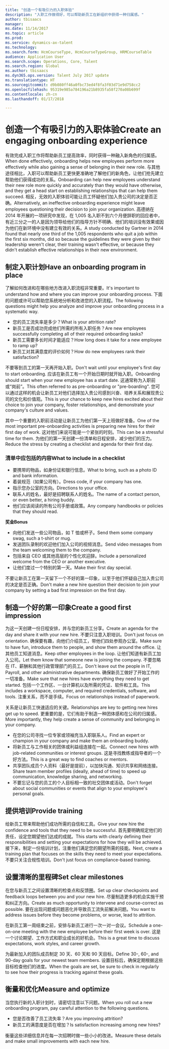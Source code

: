 ```yaml
---
title: "创造一个有吸引力的入职体验"
description: "入职工作做得好，可以帮助新员工在新组织中获得一种归属感。"
author: tbisaacs
manager: 
ms.date: 11/14/2017
ms.topic: article
ms.prod: 
ms.service: dynamics-ax-talent
ms.technology: 
ms.search.form: HcmCourseType, HcmCourseTypeGroup, HRMCourseTable
audience: Application User
ms.search.scope: Operations, Core, Talent
ms.search.region: Global
ms.author: tbisaacs
ms.dyn365.ops.version: Talent July 2017 update
ms.translationtype: HT
ms.sourcegitcommit: d9b080ff46a0fbc73ed4f8fa3f03d71e9d758cc2
ms.openlocfilehash: 95319e985a784196a21b8935fa58f270a08b699f
ms.contentlocale: zh-cn
ms.lasthandoff: 01/17/2018

---
```


# <a name="create-an-engaging-onboarding-experience"></a><span data-ttu-id="31926-103">创造一个有吸引力的入职体验</span><span class="sxs-lookup"><span data-stu-id="31926-103">Create an engaging onboarding experience</span></span>

<span data-ttu-id="31926-104">有效完成入职工作将帮助新员工提高效率，同时获得一种融入新角色的归属感。</span><span class="sxs-lookup"><span data-stu-id="31926-104">When done effectively, onboarding helps new employees perform more effectively while also gaining a sense of belonging in their new role.</span></span> <span data-ttu-id="31926-105">与其他途径相比，入职可以帮助新员工更快更准确地了解他们的新角色，让他们抢先建立帮助他们获得成功的关系。</span><span class="sxs-lookup"><span data-stu-id="31926-105">Onboarding can help new employees understand their new role more quickly and accurately than they would have otherwise, and they get a head start on establishing relationships that can help them succeed.</span></span> <span data-ttu-id="31926-106">相反，无效的入职体验可能让员工怀疑他们加入贵公司的决定是否正确。</span><span class="sxs-lookup"><span data-stu-id="31926-106">Alternatively, an ineffective onboarding experience might leave employees questioning their decision to join your organization.</span></span> <span data-ttu-id="31926-107">高德纳在 2014 年开展的一项研究中发现，在 1,005 名入职不到六个月便辞职的回应者中，有近三分之一的人是因为领导给他们的指导方针不明确、他们的培训没有效果或因为他们在新环境中没有建立有效的关系。</span><span class="sxs-lookup"><span data-stu-id="31926-107">A study conducted by Gartner in 2014 found that nearly one third of the 1,005 respondents who quit a job within the first six months, did so because the guidelines they were given by their leadership weren't clear, their training wasn't effective, or because they didn't establish effective relationships in their new environment.</span></span>

## <a name="have-an-onboarding-program-in-place"></a><span data-ttu-id="31926-108">制定入职计划</span><span class="sxs-lookup"><span data-stu-id="31926-108">Have an onboarding program in place</span></span>
<span data-ttu-id="31926-109">了解如何改进和在哪些地方改进入职流程非常重要。</span><span class="sxs-lookup"><span data-stu-id="31926-109">It's important to understand how and where you can improve your onboarding process.</span></span> <span data-ttu-id="31926-110">下面的问题或许可以帮助您系统地分析和改进您的入职流程。</span><span class="sxs-lookup"><span data-stu-id="31926-110">The following questions might help you analyze and improve your onboarding process in a systematic way.</span></span>

- <span data-ttu-id="31926-111">您的员工流失率是多少？</span><span class="sxs-lookup"><span data-stu-id="31926-111">What is your attrition rate?</span></span>
- <span data-ttu-id="31926-112">新员工是否成功完成他们所需的所有入职任务？</span><span class="sxs-lookup"><span data-stu-id="31926-112">Are new employees successfully completing all of their required onboarding tasks?</span></span>
- <span data-ttu-id="31926-113">新员工需要多长时间才能适应？</span><span class="sxs-lookup"><span data-stu-id="31926-113">How long does it take for a new employee to ramp up?</span></span>
- <span data-ttu-id="31926-114">新员工对其满意度的评价如何？</span><span class="sxs-lookup"><span data-stu-id="31926-114">How do new employees rank their satisfaction?</span></span>

<span data-ttu-id="31926-115">不要等到员工的第一天再开始入职。</span><span class="sxs-lookup"><span data-stu-id="31926-115">Don't wait until your employee's first day to start onboarding.</span></span> <span data-ttu-id="31926-116">应该在新员工有一个开始日期时就开始入职。</span><span class="sxs-lookup"><span data-stu-id="31926-116">Onboarding should start when your new employee has a start date.</span></span> <span data-ttu-id="31926-117">这通常称为入职前或“岗前”。</span><span class="sxs-lookup"><span data-stu-id="31926-117">This often referred to as pre-onboarding or "pre-boarding".</span></span> <span data-ttu-id="31926-118">您可以通过这样的机会让新员工对他们选择加入贵公司感到兴奋、培养关系和展现贵公司的文化和价值观。</span><span class="sxs-lookup"><span data-stu-id="31926-118">This is your chance to keep new hires excited about their choice to join your company, foster relationships, and demonstrate your company's culture and values.</span></span>

<span data-ttu-id="31926-119">其中一个重要的入职前活动是让新员工为他们第一天上班做好准备。</span><span class="sxs-lookup"><span data-stu-id="31926-119">One of the most important pre-onboarding activities is preparing new hires for their first day of work.</span></span> <span data-ttu-id="31926-120">这对他们来说可能是一个紧张的时刻。</span><span class="sxs-lookup"><span data-stu-id="31926-120">This can be a stressful time for them.</span></span> <span data-ttu-id="31926-121">为他们的第一天创建一份清单和日程安排，减少他们的压力。</span><span class="sxs-lookup"><span data-stu-id="31926-121">Reduce the stress by creating a checklist and agenda for their first day.</span></span>

### <a name="what-to-include-in-a-checklist"></a><span data-ttu-id="31926-122">清单中应包括的内容</span><span class="sxs-lookup"><span data-stu-id="31926-122">What to include in a checklist</span></span>

- <span data-ttu-id="31926-123">要携带的物品，如身份证和银行信息。</span><span class="sxs-lookup"><span data-stu-id="31926-123">What to bring, such as a photo ID and bank information.</span></span>
- <span data-ttu-id="31926-124">着装规范（如果公司有）。</span><span class="sxs-lookup"><span data-stu-id="31926-124">Dress code, if your company has one.</span></span>
- <span data-ttu-id="31926-125">指示您办公室的方向。</span><span class="sxs-lookup"><span data-stu-id="31926-125">Directions to your office.</span></span>
- <span data-ttu-id="31926-126">联系人的姓名，最好是招聘联系人的姓名。</span><span class="sxs-lookup"><span data-stu-id="31926-126">The name of a contact person, or even better, a hiring buddy.</span></span>
- <span data-ttu-id="31926-127">他们应该阅读的所有公司手册或政策。</span><span class="sxs-lookup"><span data-stu-id="31926-127">Any company handbooks or policies that they should read.</span></span>

<span data-ttu-id="31926-128">**奖金**</span><span class="sxs-lookup"><span data-stu-id="31926-128">**Bonus**</span></span>

- <span data-ttu-id="31926-129">向他们发送一些公司物品，如 T 恤或杯子。</span><span class="sxs-lookup"><span data-stu-id="31926-129">Send them some company swag, such a t-shirt or mug.</span></span>
- <span data-ttu-id="31926-130">发送团队录制的欢迎他们加入公司的视频消息。</span><span class="sxs-lookup"><span data-stu-id="31926-130">Send video messages from the team welcoming them to the company.</span></span>
- <span data-ttu-id="31926-131">包括来自 CEO 或其他高层的个性化欢迎辞。</span><span class="sxs-lookup"><span data-stu-id="31926-131">Include a personalized welcome from the CEO or another executive.</span></span>
- <span data-ttu-id="31926-132">让他们度过一个特别的第一天。</span><span class="sxs-lookup"><span data-stu-id="31926-132">Make their first day special.</span></span>

<span data-ttu-id="31926-133">不要让新员工在第一天留下一个不好的第一印象，以至于他们怀疑自己加入贵公司的决定是否正确。</span><span class="sxs-lookup"><span data-stu-id="31926-133">Don't make a new hire question their decision to join your company by setting a bad first impression on the first day.</span></span>

## <a name="create-a-good-first-impression"></a><span data-ttu-id="31926-134">制造一个好的第一印象</span><span class="sxs-lookup"><span data-stu-id="31926-134">Create a good first impression</span></span>

<span data-ttu-id="31926-135">为这一天创建一份日程安排，并与您的新员工分享。</span><span class="sxs-lookup"><span data-stu-id="31926-135">Create an agenda for the day and share it with your new hire.</span></span> <span data-ttu-id="31926-136">不要只注意入职培训。</span><span class="sxs-lookup"><span data-stu-id="31926-136">Don't just focus on orientation.</span></span> <span data-ttu-id="31926-137">确保要有趣，向他们介绍员工，带他们四处参观办公室。</span><span class="sxs-lookup"><span data-stu-id="31926-137">Make sure to have fun, introduce them to people, and show them around the office.</span></span> <span data-ttu-id="31926-138">让其他员工知道消息。</span><span class="sxs-lookup"><span data-stu-id="31926-138">Keep other employees in the loop.</span></span> <span data-ttu-id="31926-139">让他们知道有新员工加入公司。</span><span class="sxs-lookup"><span data-stu-id="31926-139">Let them know that someone new is joining the company.</span></span> <span data-ttu-id="31926-140">不要忽略在 IT、薪酬和其他行政管理部门的员工。</span><span class="sxs-lookup"><span data-stu-id="31926-140">Don't leave out the people in IT, Payroll, and other administrative departments.</span></span> <span data-ttu-id="31926-141">确保新员工做好了开始工作的一切准备。</span><span class="sxs-lookup"><span data-stu-id="31926-141">Make sure that new hires have everything they need to get started.</span></span> <span data-ttu-id="31926-142">包括一个工作区、一台计算机以及所需的凭证、软件和工具。</span><span class="sxs-lookup"><span data-stu-id="31926-142">This includes a workspace, computer, and required credentials, software, and tools.</span></span> <span data-ttu-id="31926-143">注重关系，而不是手续。</span><span class="sxs-lookup"><span data-stu-id="31926-143">Focus on relationships instead of paperwork.</span></span>

<span data-ttu-id="31926-144">关系是让新员工快速适应的关键。</span><span class="sxs-lookup"><span data-stu-id="31926-144">Relationships are key to getting new hires get up to speed.</span></span> <span data-ttu-id="31926-145">更重要的是，它们有助于制造一种团体感和在公司的归属感。</span><span class="sxs-lookup"><span data-stu-id="31926-145">More importantly, they help create a sense of community and belonging in your company.</span></span>

- <span data-ttu-id="31926-146">在您的公司寻找一位专家或领袖充当入职联系人。</span><span class="sxs-lookup"><span data-stu-id="31926-146">Find an expert or champion in your company and make them an onboarding buddy.</span></span>
- <span data-ttu-id="31926-147">将新员工与工作相关的团体或利益组连接在一起。</span><span class="sxs-lookup"><span data-stu-id="31926-147">Connect new hires with job-related communities or interest groups.</span></span> <span data-ttu-id="31926-148">这是寻找教练或指导者的一个好方法。</span><span class="sxs-lookup"><span data-stu-id="31926-148">This is a great way to find coaches or mentors.</span></span>
- <span data-ttu-id="31926-149">共享团队成员个人资料（最好是提前），以加快沟通、知识共享和网络连接。</span><span class="sxs-lookup"><span data-stu-id="31926-149">Share team member profiles (ideally, ahead of time) to speed up communication, knowledge sharing, and networking.</span></span>
- <span data-ttu-id="31926-150">不要忘记与您的员工的个人目标相一致的社交团体或活动。</span><span class="sxs-lookup"><span data-stu-id="31926-150">Don't forget about social communities or events that align to your employee's personal goals.</span></span>

## <a name="provide-training"></a><span data-ttu-id="31926-151">提供培训</span><span class="sxs-lookup"><span data-stu-id="31926-151">Provide training</span></span>

<span data-ttu-id="31926-152">给新员工带来帮助他们成功所需的自信和工具。</span><span class="sxs-lookup"><span data-stu-id="31926-152">Give your new hire the confidence and tools that they need to be successful.</span></span> <span data-ttu-id="31926-153">首先要明确规定他们的责任，设定您期望他们达成的成就。</span><span class="sxs-lookup"><span data-stu-id="31926-153">This starts with clearly defining their responsibilities and setting your expectations for how they will be achieved.</span></span> <span data-ttu-id="31926-154">接下来，制定一份培训计划，注重他们满足您的期望所需的技能。</span><span class="sxs-lookup"><span data-stu-id="31926-154">Next, create a training plan that focuses on the skills they need to meet your expectations.</span></span> <span data-ttu-id="31926-155">不要只关注合规性培训。</span><span class="sxs-lookup"><span data-stu-id="31926-155">Don't just focus on compliance-based training.</span></span>

## <a name="set-clear-milestones"></a><span data-ttu-id="31926-156">设置清晰的里程碑</span><span class="sxs-lookup"><span data-stu-id="31926-156">Set clear milestones</span></span>

<span data-ttu-id="31926-157">在您与新员工之间设置清晰的检查点和反馈圈。</span><span class="sxs-lookup"><span data-stu-id="31926-157">Set up clear checkpoints and feedback loops between you and your new hire.</span></span> <span data-ttu-id="31926-158">尽量制造更多的机会实施干预和纠正方向。</span><span class="sxs-lookup"><span data-stu-id="31926-158">Create as much opportunity to intervene and course-correct as possible.</span></span> <span data-ttu-id="31926-159">要在出现问题或问题恶化并导致员工流失前解决问题。</span><span class="sxs-lookup"><span data-stu-id="31926-159">You want to address issues before they become problems, or worse, lead to attrition.</span></span>

<span data-ttu-id="31926-160">在新员工第一周结束之前，安排与新员工进行一次一对一会议。</span><span class="sxs-lookup"><span data-stu-id="31926-160">Schedule a one-on-one meeting with the new employee before their first week is over.</span></span> <span data-ttu-id="31926-161">这是一个讨论期望、工作方式和职业成长的好机会。</span><span class="sxs-lookup"><span data-stu-id="31926-161">This is a great time to discuss expectations, work styles, and career growth.</span></span>

<span data-ttu-id="31926-162">为最新加入的团队成员制定 30 天、60 天和 90 天目标。</span><span class="sxs-lookup"><span data-stu-id="31926-162">Define 30-, 60-, and 90-day goals for your newest team members.</span></span> <span data-ttu-id="31926-163">设置目标后，确保定期根据这些目标检查他们的进度。</span><span class="sxs-lookup"><span data-stu-id="31926-163">When the goals are set, be sure to check in regularly to see how their progress is tracking against these goals.</span></span>

## <a name="measure-and-optimize"></a><span data-ttu-id="31926-164">衡量和优化</span><span class="sxs-lookup"><span data-stu-id="31926-164">Measure and optimize</span></span>

<span data-ttu-id="31926-165">当您执行新的入职计划时，请密切注意以下问题。</span><span class="sxs-lookup"><span data-stu-id="31926-165">When you roll out a new onboarding program, pay careful attention to the following questions.</span></span> 

- <span data-ttu-id="31926-166">您是否改善了员工流失率？</span><span class="sxs-lookup"><span data-stu-id="31926-166">Are you improving attrition?</span></span>
- <span data-ttu-id="31926-167">新员工的满意度是否在增加？</span><span class="sxs-lookup"><span data-stu-id="31926-167">Is satisfaction increasing among new hires?</span></span> 

<span data-ttu-id="31926-168">衡量这些详细信息并在每一次招聘时做一些小小的改进。</span><span class="sxs-lookup"><span data-stu-id="31926-168">Measure these details and make small improvements with each new hire.</span></span>


